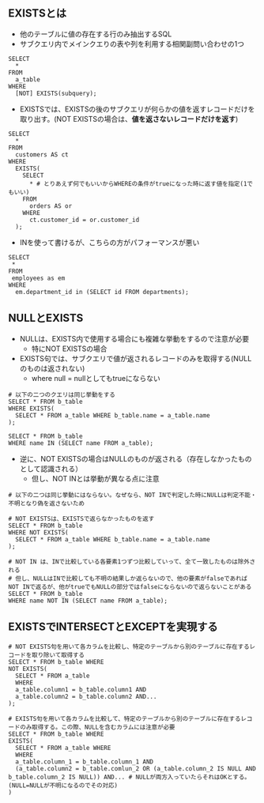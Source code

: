 ## EXISTSとは
- 他のテーブルに値の存在する行のみ抽出するSQL
- サブクエリ内でメインクエりの表や列を利用する相関副問い合わせの1つ
```
SELECT
  *
FROM
  a_table
WHERE
  [NOT] EXISTS(subquery);
```

- EXISTSでは、EXISTSの後のサブクエリが何らかの値を返すレコードだけを取り出す。(NOT EXISTSの場合は、**値を返さないレコードだけを返す**)
```
SELECT
  *
FROM
  customers AS ct
WHERE
  EXISTS(
    SELECT
      * # とりあえず何でもいいからWHEREの条件がtrueになった時に返す値を指定(1でもいい)
    FROM
      orders AS or
    WHERE
      ct.customer_id = or.customer_id
  );
```
- INを使って書けるが、こちらの方がパフォーマンスが悪い
```
SELECT
 *
FROM
 employees as em
WHERE
  em.department_id in (SELECT id FROM departments);
```
## NULLとEXISTS
- NULLは、EXISTS内で使用する場合にも複雑な挙動をするので注意が必要
  - 特にNOT EXISTSの場合
- EXISTS句では、サブクエリで値が返されるレコードのみを取得する(NULLのものは返されない)
  - where null = nullとしてもtrueにならない
```
# 以下の二つのクエリは同じ挙動をする
SELECT * FROM b_table
WHERE EXISTS(
  SELECT * FROM a_table WHERE b_table.name = a_table.name
);

SELECT * FROM b_table
WHERE name IN (SELECT name FROM a_table);
```

- 逆に、NOT EXISTSの場合はNULLのものが返される（存在しなかったものとして認識される）
  - 但し、NOT INとは挙動が異なる点に注意
```
# 以下の二つは同じ挙動にはならない。なぜなら、NOT INで判定した時にNULLは判定不能・不明となり偽を返さないため

# NOT EXISTSは、EXISTSで返らなかったものを返す 
SELECT * FROM b_table
WHERE NOT EXISTS(
  SELECT * FROM a_table WHERE b_table.name = a_table.name
);

# NOT IN は、INで比較している各要素1つずつ比較していって、全て一致したものは除外される
# 但し、NULLはINで比較しても不明の結果しか返らないので、他の要素がfalseであればNOT INで返るが、他がtrueでもNULLの部分ではfalseにならないので返らないことがある
SELECT * FROM b_table
WHERE name NOT IN (SELECT name FROM a_table);
```

## EXISTSでINTERSECTとEXCEPTを実現する
```
# NOT EXISTS句を用いて各カラムを比較し、特定のテーブルから別のテーブルに存在するレコードを取り除いて取得する
SELECT * FROM b_table WHERE
NOT EXISTS(
  SELECT * FROM a_table
  WHERE
  a_table.column1 = b_table.column1 AND
  a_table.column2 = b_table.column2 AND...
);

# EXISTS句を用いて各カラムを比較して、特定のテーブルから別のテーブルに存在するレコードのみ取得する。この際、NULLを含むカラムには注意が必要
SELECT * FROM b_table WHERE
EXISTS(
  SELECT * FROM a_table WHERE
  WHERE
  a_table.column_1 = b_table.column_1 AND
  (a_table.column2 = b_table.comlun_2 OR (a_table.column_2 IS NULL AND b_table.column_2 IS NULL)) AND... # NULLが両方入っていたらそれはOKとする。(NULL=NULLが不明になるのでその対応)
)
```